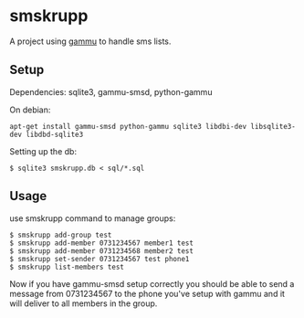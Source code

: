 # smskrupp

A project using [gammu](https://github.com/gammu/gammu) to handle sms lists.

## Setup

Dependencies: sqlite3, gammu-smsd, python-gammu

On debian:

    apt-get install gammu-smsd python-gammu sqlite3 libdbi-dev libsqlite3-dev libdbd-sqlite3

Setting up the db:

    $ sqlite3 smskrupp.db < sql/*.sql

## Usage

use smskrupp command to manage groups:

    $ smskrupp add-group test
    $ smskrupp add-member 0731234567 member1 test
    $ smskrupp add-member 0731234568 member2 test
    $ smskrupp set-sender 0731234567 test phone1
    $ smskrupp list-members test

Now if you have gammu-smsd setup correctly you should be able to send a message from 0731234567 to the phone you've setup with gammu and it will deliver to all members in the group.
